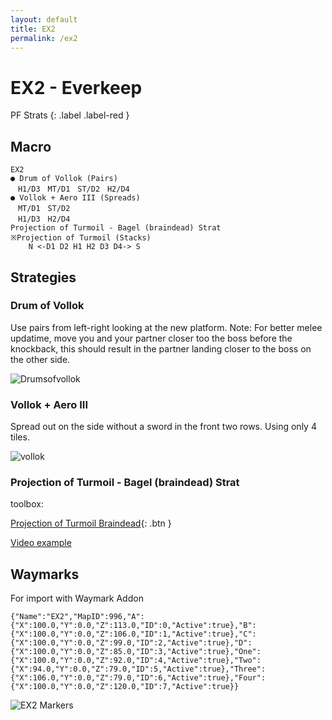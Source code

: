 ```yaml
---
layout: default
title: EX2
permalink: /ex2
---
```


# EX2 - Everkeep

PF Strats 
{: .label .label-red }

## Macro

```
EX2
● Drum of Vollok (Pairs)
　H1/D3　MT/D1　ST/D2　H2/D4
● Vollok + Aero III (Spreads)
　MT/D1　ST/D2
　H1/D3　H2/D4
Projection of Turmoil - Bagel (braindead) Strat
※Projection of Turmoil (Stacks)
    N <-D1 D2 H1 H2 D3 D4-> S 
```

## Strategies

### Drum of Vollok

Use pairs from left-right looking at the new platform. Note: For better melee updatime, move you and your partner closer too the boss before the knockback, this should result in the partner landing closer to the boss on the other side.

![Drumsofvollok](https://github.com/materiaraiding/materiaraiding/assets/85346345/a6337c36-2b94-41a9-90d8-d7d63ec5ef37)

### Vollok + Aero III

Spread out on the side without a sword in the front two rows. Using only 4 tiles. 

![vollok](https://github.com/materiaraiding/materiaraiding/assets/85346345/1dfb6427-8e62-4002-b5be-699632edf7be)

### Projection of Turmoil - Bagel (braindead) Strat
toolbox:

[Projection of Turmoil Braindead](https://raidplan.io/plan/kOzWlEJdezZxbmL9){: .btn }

[Video example](https://www.youtube.com/watch?v=e6lievSGFgw)

## Waymarks

For import with Waymark Addon

```
{"Name":"EX2","MapID":996,"A":{"X":100.0,"Y":0.0,"Z":113.0,"ID":0,"Active":true},"B":{"X":100.0,"Y":0.0,"Z":106.0,"ID":1,"Active":true},"C":{"X":100.0,"Y":0.0,"Z":99.0,"ID":2,"Active":true},"D":{"X":100.0,"Y":0.0,"Z":85.0,"ID":3,"Active":true},"One":{"X":100.0,"Y":0.0,"Z":92.0,"ID":4,"Active":true},"Two":{"X":94.0,"Y":0.0,"Z":79.0,"ID":5,"Active":true},"Three":{"X":106.0,"Y":0.0,"Z":79.0,"ID":6,"Active":true},"Four":{"X":100.0,"Y":0.0,"Z":120.0,"ID":7,"Active":true}}
```

<img src="{{ site.baseurl }}/assets/images/diagrams/ex2markers.png" alt="EX2 Markers">
